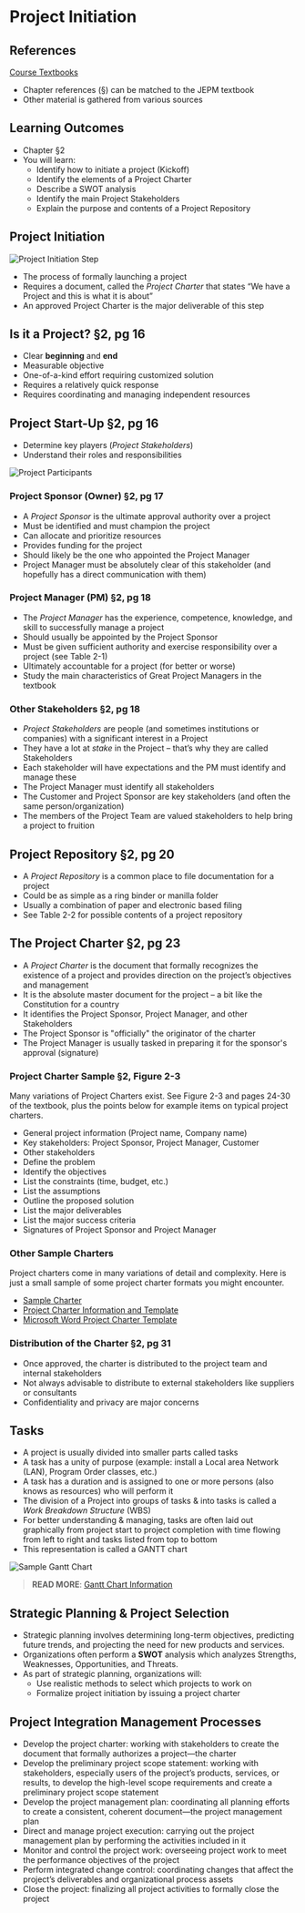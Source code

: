 # Project Initiation #

## References

[Course Textbooks](textbooks.md)

- Chapter references (&sect;) can be matched to the JEPM textbook
- Other material is gathered from various sources

## Learning Outcomes ##
- Chapter &sect;2
- You will learn:
	- Identify how to initiate a project (Kickoff)
	- Identify the elements of a Project Charter
	- Describe a SWOT analysis
	- Identify the main Project Stakeholders
	- Explain the purpose and contents of a Project Repository
	
## Project Initiation ##

![Project Initiation Step][4steps-pm-init]

- The process of formally launching a project
- Requires a document, called the _Project Charter_ that states “We have a Project and this is what it is about”
- An approved Project Charter is the major deliverable of this step

## Is it a Project? &sect;2, pg 16 ##

- Clear __beginning__ and __end__
- Measurable objective
- One-of-a-kind effort requiring customized solution
- Requires a relatively quick response
- Requires coordinating and managing independent resources

## Project Start-Up &sect;2, pg 16 ##

- Determine key players (_Project Stakeholders_)
- Understand their roles and responsibilities

![Project Participants][project-participants]

### Project Sponsor (Owner) &sect;2, pg 17 ###

- A _Project Sponsor_ is the ultimate approval authority over a project
- Must be identified and must champion the project
- Can allocate and prioritize resources
- Provides funding for the project
- Should likely be the one who appointed the Project Manager
- Project Manager must be absolutely clear of this stakeholder (and hopefully has a direct communication with them)

### Project Manager (PM) &sect;2, pg 18 ###

- The _Project Manager_ has the experience, competence, knowledge, and skill to successfully manage a project
- Should usually be appointed by the Project Sponsor
- Must be given sufficient authority and exercise responsibility over a project (see Table 2-1)
- Ultimately accountable for a project (for better or worse)
- Study the main characteristics of Great Project Managers in the textbook

### Other Stakeholders &sect;2, pg 18 ###

- _Project Stakeholders_ are people (and sometimes institutions or companies) with a significant interest in a Project
- They have a lot at _stake_ in the Project – that’s why they are called Stakeholders
- Each stakeholder will have expectations and the PM must identify and manage these
- The Project Manager must identify all stakeholders
- The Customer and Project Sponsor are key stakeholders (and often the same person/organization)
- The members of the Project Team are valued stakeholders to help bring a project to fruition

## Project Repository &sect;2, pg 20 ##

- A _Project Repository_ is a common place to file documentation for a project
- Could be as simple as a ring binder or manilla folder
- Usually a combination of paper and electronic based filing
- See Table 2-2 for possible contents of a project repository

## The Project Charter &sect;2, pg 23 ##

- A _Project Charter_ is the document that formally recognizes the existence of a project and provides direction on the project’s objectives and management
- It is the absolute master document for the project – a bit like the Constitution for a country
- It identifies the Project Sponsor, Project Manager, and other Stakeholders
- The Project Sponsor is "officially" the originator of the charter
- The Project Manager is usually tasked in preparing it for the sponsor's approval (signature)

### Project Charter Sample &sect;2, Figure 2-3 ###

Many variations of Project Charters exist. See Figure 2-3 and pages 24-30 of the textbook, plus the points below for example items on typical project charters.

- General project information (Project name, Company name)
- Key stakeholders: Project Sponsor, Project Manager, Customer
- Other stakeholders
- Define the problem
- Identify the objectives
- List the constraints (time, budget, etc.)
- List the assumptions
- Outline the proposed solution
- List the major deliverables
- List the major success criteria
- Signatures of Project Sponsor and Project Manager

### Other Sample Charters ###

Project charters come in many variations of detail and complexity. Here is just a small sample of some project charter formats you might encounter.

- [Sample Charter][charter1]
- [Project Charter Information and Template][charter3]
- [Microsoft Word Project Charter Template][charter2]

### Distribution of the Charter &sect;2, pg 31 ###

- Once approved, the charter is distributed to the project team and internal stakeholders
- Not always advisable to distribute to external stakeholders like suppliers or consultants
- Confidentiality and privacy are major concerns

## Tasks ##

- A project is usually divided into smaller parts called tasks
- A task has a unity of purpose (example: install a Local area Network (LAN), Program Order classes, etc.)
- A task has a duration and is assigned to one or more persons (also knows as resources) who will perform it
- The division of a Project into groups of tasks & into tasks is called a _Work Breakdown Structure_ (WBS)
- For better understanding & managing, tasks are often laid out graphically from project start to project completion with time flowing from left to right and tasks listed from top to bottom
- This representation is called a GANTT chart

![Sample Gantt Chart][gantt]

> __READ MORE__: [Gantt Chart Information][gantt-read]

## Strategic Planning & Project Selection ##

- Strategic planning involves determining long-term objectives, predicting future trends, and projecting the need for new products and services.
- Organizations often perform a __SWOT__ analysis which analyzes Strengths, Weaknesses, Opportunities, and Threats.
- As part of strategic planning, organizations will:
	- Use realistic methods to select which projects to work on
	- Formalize project initiation by issuing a project charter

## Project Integration Management Processes ##

- Develop the project charter: working with stakeholders to create the document that formally authorizes a project—the charter
- Develop the preliminary project scope statement: working with stakeholders, especially users of the project’s products, services, or results, to develop the high-level scope requirements and create a preliminary project scope statement
- Develop the project management plan: coordinating all planning efforts to create a consistent, coherent document—the project management plan
- Direct and manage project execution: carrying out the project management plan by performing the activities included in it
- Monitor and control the project work: overseeing project work to meet the performance objectives of the project
- Perform integrated change control: coordinating changes that affect the project’s deliverables and organizational process assets
- Close the project: finalizing all project activities to formally close the project

[4steps-pm-init]: https://s3-us-west-2.amazonaws.com/oosa-wiki/uploads/images/4steps-pm-init.png

[gantt]: http://www.gantt.com/images/image005.gif
[gantt-read]: http://www.gantt.com

[charter1]: https://s3-us-west-2.amazonaws.com/oosa-wiki/uploads/pdf/charters.pdf
[charter2]: http://office.microsoft.com/en-ca/templates/project-charter-TC001141418.aspx
[charter3]: http://www.pmdocuments.com/project-initiation-documents/project-charter-document/

[project-participants]: https://s3-us-west-2.amazonaws.com/oosa-wiki/uploads/images/project-participants.png
